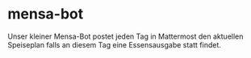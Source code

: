 # mensa-bot
Unser kleiner Mensa-Bot postet jeden Tag in Mattermost den aktuellen Speiseplan falls an diesem Tag eine Essensausgabe statt findet.
